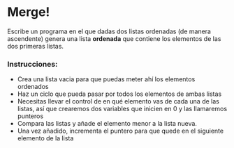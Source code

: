# Merge!
Escribe un programa en el que dadas dos listas ordenadas (de manera ascendente) genera una lista **ordenada** que contiene los elementos de las dos primeras listas.

### Instrucciones:
- Crea una lista vacia para que puedas meter ahí los elementos ordenados
- Haz un ciclo que pueda pasar por todos los elementos de ambas listas
- Necesitas llevar el control de en qué elemento vas de cada una de las listas, así que crearemos dos variables que inicien en 0 y las llamaremos punteros
- Compara las listas y añade el elemento menor a la lista nueva.
- Una vez añadido, incrementa el puntero para que quede en el siguiente elemento de la lista